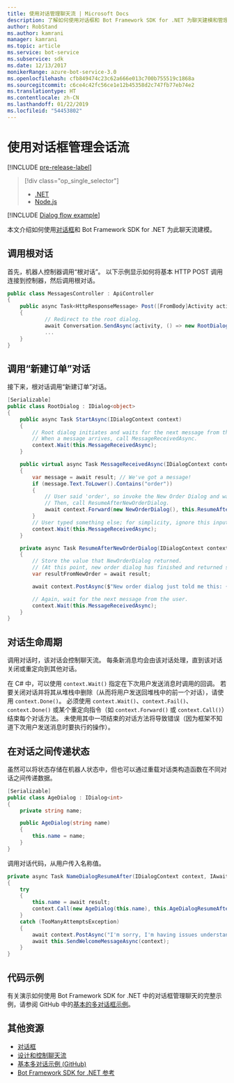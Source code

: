 ```yaml
---
title: 使用对话管理聊天流 | Microsoft Docs
description: 了解如何使用对话框和 Bot Framework SDK for .NET 为聊天建模和管理聊天流。
author: RobStand
ms.author: kamrani
manager: kamrani
ms.topic: article
ms.service: bot-service
ms.subservice: sdk
ms.date: 12/13/2017
monikerRange: azure-bot-service-3.0
ms.openlocfilehash: cfb849474c23c62a666e013c700b755519c1868a
ms.sourcegitcommit: c6ce4c42fc56ce1e12b45358d2c747fb77eb74e2
ms.translationtype: HT
ms.contentlocale: zh-CN
ms.lasthandoff: 01/22/2019
ms.locfileid: "54453802"
---
```

# <a name="manage-conversation-flow-with-dialogs"></a>使用对话框管理会话流

[!INCLUDE [pre-release-label](../includes/pre-release-label-v3.md)]

> [!div class="op_single_selector"]
> - [.NET](../dotnet/bot-builder-dotnet-manage-conversation-flow.md)
> - [Node.js](../nodejs/bot-builder-nodejs-dialog-manage-conversation-flow.md)

[!INCLUDE [Dialog flow example](../includes/snippet-dotnet-manage-conversation-flow-intro.md)]

本文介绍如何使用[对话框](bot-builder-dotnet-dialogs.md)和 Bot Framework SDK for .NET 为此聊天流建模。 

## <a name="invoke-the-root-dialog"></a>调用根对话

首先，机器人控制器调用“根对话”。 以下示例显示如何将基本 HTTP POST 调用连接到控制器，然后调用根对话。 

```cs
public class MessagesController : ApiController
{
    public async Task<HttpResponseMessage> Post([FromBody]Activity activity)
    {
            // Redirect to the root dialog.
            await Conversation.SendAsync(activity, () => new RootDialog()); 
            ...
    }
}
```

## <a name="invoke-the-new-order-dialog"></a>调用“新建订单”对话

接下来，根对话调用“新建订单”对话。 

```cs
[Serializable]
public class RootDialog : IDialog<object>
{
    public async Task StartAsync(IDialogContext context)
    {
        // Root dialog initiates and waits for the next message from the user. 
        // When a message arrives, call MessageReceivedAsync.
        context.Wait(this.MessageReceivedAsync); 
    }

    public virtual async Task MessageReceivedAsync(IDialogContext context, IAwaitable<IMessageActivity> result)
    {
        var message = await result; // We've got a message!
        if (message.Text.ToLower().Contains("order"))
        {
            // User said 'order', so invoke the New Order Dialog and wait for it to finish.
            // Then, call ResumeAfterNewOrderDialog.
            await context.Forward(new NewOrderDialog(), this.ResumeAfterNewOrderDialog, message, CancellationToken.None);
        }
        // User typed something else; for simplicity, ignore this input and wait for the next message.
        context.Wait(this.MessageReceivedAsync);
    }

    private async Task ResumeAfterNewOrderDialog(IDialogContext context, IAwaitable<string> result)
    {
        // Store the value that NewOrderDialog returned. 
        // (At this point, new order dialog has finished and returned some value to use within the root dialog.)
        var resultFromNewOrder = await result;

        await context.PostAsync($"New order dialog just told me this: {resultFromNewOrder}");

        // Again, wait for the next message from the user.
        context.Wait(this.MessageReceivedAsync);
    }
}
```

## <a id="dialog-lifecycle"></a> 对话生命周期

调用对话时，该对话会控制聊天流。 每条新消息均会由该对话处理，直到该对话关闭或重定向到其他对话。 

在 C# 中，可以使用 `context.Wait()` 指定在下次用户发送消息时调用的回调。 若要关闭对话并将其从堆栈中删除（从而将用户发送回堆栈中的前一个对话），请使用 `context.Done()`。 必须使用 `context.Wait()`、`context.Fail()`、`context.Done()` 或某个重定向指令（如 `context.Forward()` 或 `context.Call()`）结束每个对话方法。 未使用其中一项结束的对话方法将导致错误（因为框架不知道下次用户发送消息时要执行的操作）。

## <a name="passing-state-between-dialogs"></a>在对话之间传递状态

虽然可以将状态存储在机器人状态中，但也可以通过重载对话类构造函数在不同对话之间传递数据。

```cs
[Serializable]
public class AgeDialog : IDialog<int>
{
    private string name;

    public AgeDialog(string name)
    {
        this.name = name;
    }
}
 ```

调用对话代码，从用户传入名称值。

```cs
private async Task NameDialogResumeAfter(IDialogContext context, IAwaitable<string> result)
{
    try
    {
        this.name = await result;
        context.Call(new AgeDialog(this.name), this.AgeDialogResumeAfter);
    }
    catch (TooManyAttemptsException)
    {
        await context.PostAsync("I'm sorry, I'm having issues understanding you. Let's try again.");
        await this.SendWelcomeMessageAsync(context);
    }
}
```

## <a name="sample-code"></a>代码示例 

有关演示如何使用 Bot Framework SDK for .NET 中的对话框管理聊天的完整示例，请参阅 GitHub 中的[基本的多对话框示例](https://aka.ms/v3cs-MultiDialog-Sample)。

## <a name="additional-resources"></a>其他资源

- [对话框](bot-builder-dotnet-dialogs.md)
- [设计和控制聊天流](../bot-service-design-conversation-flow.md)
- [基本多对话示例 (GitHub)](https://aka.ms/v3cs-MultiDialog-Sample)
- <a href="/dotnet/api/?view=botbuilder-3.11.0" target="_blank">Bot Framework SDK for .NET 参考</a>
